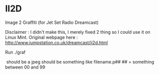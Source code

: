 # II2D
Image 2 Graffiti (for Jet Set Radio Dreamcast)

Disclaimer : I didn't make this, I merely fixed 2 thing so I could use it on Linux Mint.
Original webpage here : http://www.jumpstation.co.uk/dreamcast/ii2d.html

Run ./graf

<image> should be a jpeg
<vms> should be something like filename.p##
            ## = something between 00 and 99

